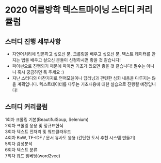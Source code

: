 # 2020 여름방학 텍스트마이닝 스터디 커리큘럼

## 스터디 진행 세부사항<br>
- 자연어처리에 입문하고 싶으신 분, 크롤링을 배우고 싶으신 분, 텍스트 데이터를 만지는 법을 배우고 싶으신 분들이 신청하시면 좋을 것 같습니다!
- 파이썬으로 진행되기 때문에 파이썬 기초가 있으면 좋을 것 같습니다! 필수는 아니니 혹시 궁금하면 톡 주세요 :)
- 지난 스터디와 마찬가지로 언어모델이나 딥러닝과 관련한 심화 내용을 다루지는 않을 계획입니다. 텍스트데이터를 다루는 기초내용에 대한 실습으로 진행될 예정입니다!

## 스터디 커리큘럼<br>
1회차 크롤링 기본(BeautifulSoup, Selenium)<br>
2회차 크롤링 응용 및 정규표현식<br>
3회차 텍스트 전처리 및 워드클라우드<br>
4회차 BoW, TF-IDF / 문서 유사도 응용 (간단한 도서 추천 시스템 만들기)<br>
5회차 감성분석<br>
6회차 텍스트 분류<br>
7회차 워드 임베딩(word2vec)<br>
</p>
